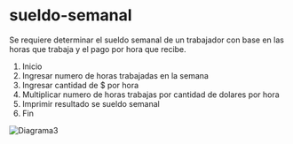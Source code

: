 # sueldo-semanal

Se requiere determinar el sueldo semanal de un trabajador con base en las horas que trabaja y el pago por hora que recibe.

1. Inicio
2. Ingresar numero de horas trabajadas en la semana
3. Ingresar cantidad de $ por hora
4. Multiplicar numero de horas trabajas por cantidad de dolares por hora
5. Imprimir resultado se sueldo semanal
6. Fin

![Diagrama3](http://i64.tinypic.com/2ih8f0k.jpg)
